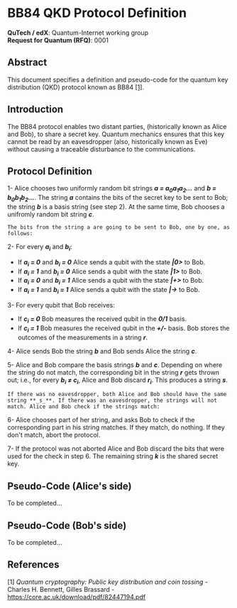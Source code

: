 # BB84 QKD Protocol Definition
**QuTech / edX**: Quantum-Internet working group  
**Request for Quantum (RFQ)**: 0001  

## Abstract
This document specifies a definition and pseudo-code for the quantum key distribution (QKD) protocol known as BB84 [[1]](https://core.ac.uk/download/pdf/82447194.pdf).

## Introduction
The BB84 protocol enables two distant parties, (historically known as Alice and Bob), to share a secret key. Quantum mechanics ensures that this key cannot be read by an eavesdropper (also, historically known as Eve) without causing a traceable disturbance to the communications.

## Protocol Definition
1- Alice chooses two uniformly random bit strings **_a = a<sub>0</sub>a<sub>1</sub>a<sub>2</sub>..._** and **_b = b<sub>0</sub>b<sub>1</sub>b<sub>2</sub>..._**. The string **_a_** contains the bits of the secret key to be sent to Bob; the string **_b_** is a basis string (see step 2). At the same time, Bob chooses a unifromly random bit string **_c_**.

    The bits from the string a are going to be sent to Bob, one by one, as follows:
  
2- For every **_a<sub>i</sub>_** and **_b<sub>i</sub>_**: 
* If **_a<sub>i</sub> = 0_** and **_b<sub>i</sub> = 0_** Alice sends a qubit with the state **_|0>_** to Bob.
* If **_a<sub>i</sub> = 1_** and **_b<sub>i</sub> = 0_** Alice sends a qubit with the state **_|1>_** to Bob.
* If **_a<sub>i</sub> = 0_** and **_b<sub>i</sub> = 1_** Alice sends a qubit with the state **_|+>_** to Bob.
* If **_a<sub>i</sub> = 1_** and **_b<sub>i</sub> = 1_** Alice sends a qubit with the state **_|->_** to Bob.

3- For every qubit that Bob receives:
* If **_c<sub>i</sub> = 0_** Bob measures the received qubit in the **_0/1_** basis. 
* If **_c<sub>i</sub> = 1_** Bob measures the received qubit in the **_+/-_** basis.
Bob stores the outcomes of the measurements in a string **_r_**.

4- Alice sends Bob the string **_b_** and Bob sends Alice the string **_c_**.

5- Alice and Bob compare the basis strings **_b_** and **_c_**. Depending on where the string do not match, the corresponding bit in the string **_r_** gets thrown out; i.e., for every **_b<sub>i</sub> ≠ c<sub>i</sub>_**, Alice and Bob discard **_r<sub>i</sub>_**. This produces a string **_s_**.

    If there was no eavesdropper, both Alice and Bob should have the same string **_s_**. If there was an eavesdropper, the strings will not match. Alice and Bob check if the strings match:

6- Alice chooses part of her string, and asks Bob to check if the corresponding part in his string matches. If they match, do nothing. If they don't match, abort the protocol.

7- If the protocol was not aborted Alice and Bob discard the bits that were used for the check in step 6. The remaining string **_k_** is the shared secret key.

## Pseudo-Code (Alice's side)
To be completed...

## Pseudo-Code (Bob's side)
To be completed...

## References
[1] *Quantum cryptography:
Public key distribution and coin tossing* - Charles H. Bennett, Gilles Brassard - https://core.ac.uk/download/pdf/82447194.pdf






